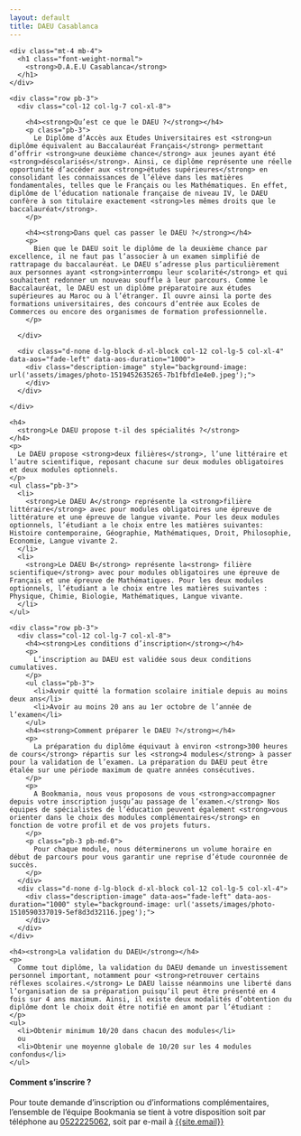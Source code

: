 ```yaml
---
layout: default
title: DAEU Casablanca
---
```

<main id="nos-metiers">

  <section class="container mt-4 mt-sm-5 pt-5 pb-3 pb-sm-4">

    <div class="mt-4 mb-4">
      <h1 class="font-weight-normal">
        <strong>D.A.E.U Casablanca</strong>
      </h1>
    </div>

    <div class="row pb-3">
      <div class="col-12 col-lg-7 col-xl-8">

        <h4><strong>Qu’est ce que le DAEU ?</strong></h4>
        <p class="pb-3">
          Le Diplôme d’Accès aux Etudes Universitaires est <strong>un diplôme équivalent au Baccalauréat Français</strong> permettant d’offrir <strong>une deuxième chance</strong> aux jeunes ayant été <strong>déscolarisés</strong>. Ainsi, ce diplôme représente une réelle opportunité d’accéder aux <strong>études supérieures</strong> en consolidant les connaissances de l’élève dans les matières fondamentales, telles que le Français ou les Mathématiques. En effet, diplôme de l’éducation nationale française de niveau IV, le DAEU confère à son titulaire exactement <strong>les mêmes droits que le baccalauréat</strong>.
        </p>

        <h4><strong>Dans quel cas passer le DAEU ?</strong></h4>
        <p>
          Bien que le DAEU soit le diplôme de la deuxième chance par excellence, il ne faut pas l’associer à un examen simplifié de rattrapage du baccalauréat. Le DAEU s’adresse plus particulièrement aux personnes ayant <strong>interrompu leur scolarité</strong> et qui souhaitent redonner un nouveau souffle à leur parcours. Comme le Baccalauréat, le DAEU est un diplôme préparatoire aux études supérieures au Maroc ou à l’étranger. Il ouvre ainsi la porte des formations universitaires, des concours d’entrée aux Ecoles de Commerces ou encore des organismes de formation professionnelle.
        </p>

      </div>

      <div class="d-none d-lg-block d-xl-block col-12 col-lg-5 col-xl-4" data-aos="fade-left" data-aos-duration="1000">
        <div class="description-image" style="background-image: url('assets/images/photo-1519452635265-7b1fbfd1e4e0.jpeg');">
        </div>
      </div>

    </div>

    <h4>
      <strong>Le DAEU propose t-il des spécialités ?</strong>
    </h4>
    <p>
      Le DAEU propose <strong>deux filières</strong>, l’une littéraire et l’autre scientifique, reposant chacune sur deux modules obligatoires et deux modules optionnels.
    </p>
    <ul class="pb-3">
      <li>
        <strong>Le DAEU A</strong> représente la <strong>filière littéraire</strong> avec pour modules obligatoires une épreuve de littérature et une épreuve de langue vivante. Pour les deux modules optionnels, l’étudiant a le choix entre les matières suivantes: Histoire contemporaine, Géographie, Mathématiques, Droit, Philosophie, Economie, Langue vivante 2.
      </li>
      <li>
        <strong>Le DAEU B</strong> représente la<strong> filière scientifique</strong> avec pour modules obligatoires une épreuve de Français et une épreuve de Mathématiques. Pour les deux modules optionnels, l’étudiant a le choix entre les matières suivantes : Physique, Chimie, Biologie, Mathématiques, Langue vivante.
      </li>
    </ul>

    <div class="row pb-3">
      <div class="col-12 col-lg-7 col-xl-8">
        <h4><strong>Les conditions d’inscription</strong></h4>
        <p>
          L’inscription au DAEU est validée sous deux conditions cumulatives.
        </p>
        <ul class="pb-3">
          <li>Avoir quitté la formation scolaire initiale depuis au moins deux ans</li>
          <li>Avoir au moins 20 ans au 1er octobre de l’année de l’examen</li>
        </ul>
        <h4><strong>Comment préparer le DAEU ?</strong></h4>
        <p>
          La préparation du diplôme équivaut à environ <strong>300 heures de cours</strong> répartis sur les <strong>4 modules</strong> à passer pour la validation de l’examen. La préparation du DAEU peut être étalée sur une période maximum de quatre années consécutives.
        </p>
        <p>
          A Bookmania, nous vous proposons de vous <strong>accompagner depuis votre inscription jusqu’au passage de l’examen.</strong> Nos équipes de spécialistes de l’éducation peuvent également <strong>vous orienter dans le choix des modules complémentaires</strong> en fonction de votre profil et de vos projets futurs.
        </p>
        <p class="pb-3 pb-md-0">
          Pour chaque module, nous déterminerons un volume horaire en début de parcours pour vous garantir une reprise d’étude couronnée de succès.
        </p>
      </div>
      <div class="d-none d-lg-block d-xl-block col-12 col-lg-5 col-xl-4">
        <div class="description-image" data-aos="fade-left" data-aos-duration="1000" style="background-image: url('assets/images/photo-1510590337019-5ef8d3d32116.jpeg');">
        </div>
      </div>
    </div>

    <h4><strong>La validation du DAEU</strong></h4>
    <p>
      Comme tout diplôme, la validation du DAEU demande un investissement personnel important, notamment pour <strong>retrouver certains réflexes scolaires.</strong> Le DAEU laisse néanmoins une liberté dans l’organisation de sa préparation puisqu’il peut être présenté en 4 fois sur 4 ans maximum. Ainsi, il existe deux modalités d’obtention du diplôme dont le choix doit être notifié en amont par l’étudiant :
    </p>
    <ul>
      <li>Obtenir minimum 10/20 dans chacun des modules</li>
      ou
      <li>Obtenir une moyenne globale de 10/20 sur les 4 modules confondus</li>
    </ul>

  </section>

  <section class="blue-grey lighten-5 py-4">
    <div class="container">
      <h4><strong>Comment s’inscrire ?</strong></h4>
      <p>
        Pour toute demande d’inscription ou d’informations complémentaires, l’ensemble de l’équipe Bookmania se tient à votre disposition soit par téléphone au <a href="tel:+2120522225062">0522225062</a>, soit par e-mail à <a href="mailto:{{site.email}}">{{site.email}}</a>
      </p>
    </div>
  </section>

</main>

